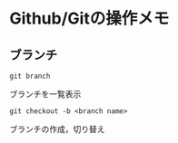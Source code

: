# Github/Gitの操作メモ
## ブランチ
```
git branch
```
ブランチを一覧表示
```
git checkout -b <branch name>
```
ブランチの作成，切り替え
